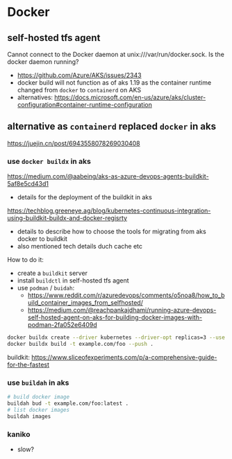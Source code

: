 # Docker

## self-hosted tfs agent
Cannot connect to the Docker daemon at unix:///var/run/docker.sock. Is the docker daemon running?
- https://github.com/Azure/AKS/issues/2343
- docker build will not function as of aks 1.19 as the container runtime changed from `docker` to `containerd` on AKS
- alternatives: https://docs.microsoft.com/en-us/azure/aks/cluster-configuration#container-runtime-configuration

## alternative as `containerd` replaced `docker` in aks
https://juejin.cn/post/6943558078269030408

### use `docker buildx` in aks
https://medium.com/@aabeing/aks-as-azure-devops-agents-buildkit-5af8e5cd43d1
- details for the deployment of the buildkit in aks

https://techblog.greeneye.ag/blog/kubernetes-continuous-integration-using-buildkit-buildx-and-docker-regisrty
- details to describe how to choose the tools for migrating from aks docker to buildkit
- also mentioned tech details duch cache etc

How to do it:
- create a `buildkit` server
- install `buildctl` in self-hosted tfs agent
- use `podman` / `buidah`:
  - https://www.reddit.com/r/azuredevops/comments/o5noa8/how_to_build_container_images_from_selfhosted/
  - https://medium.com/@reachpankajdhami/running-azure-devops-self-hosted-agent-on-aks-for-building-docker-images-with-podman-2fa052e6409d

```sh
docker buildx create --driver kubernetes --driver-opt replicas=3 --use
docker buildx build -t example.com/foo --push .
```

buildkit:
https://www.sliceofexperiments.com/p/a-comprehensive-guide-for-the-fastest

### use `buildah` in aks
```sh
# build docker image
buildah bud -t example.com/foo:latest .
# list docker images
buildah images
```

### kaniko
- slow?

